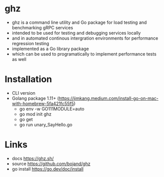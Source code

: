 # ghz

- ghz is a command line utility and Go package for load testing and benchmarking gRPC services
- intended to be used for testing and debugging services locally
- and in automated continous intergration environments for performance regression testing
- implemented as a Go library package 
- which can be used to programatically to implement performance tests as well

# Installation
- CLI version
- Golang package 1.11+ (https://jimkang.medium.com/install-go-on-mac-with-homebrew-5fa421fc55f5)    
    - go env -w GO111MODULE=auto
    - go mod init ghz
    - go get
    - go run unary_SayHello.go

# Links
- docs https://ghz.sh/
- source https://github.com/bojand/ghz
- go install https://go.dev/doc/install